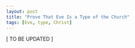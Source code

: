 ```yaml
---
layout: post
title: "Prove That Eve Is a Type of the Church"
tags: [Eve, type, Christ]
---
```


\[ TO BE UPDATED \]

<!-- 2 Cor. 11:2-3 -->
